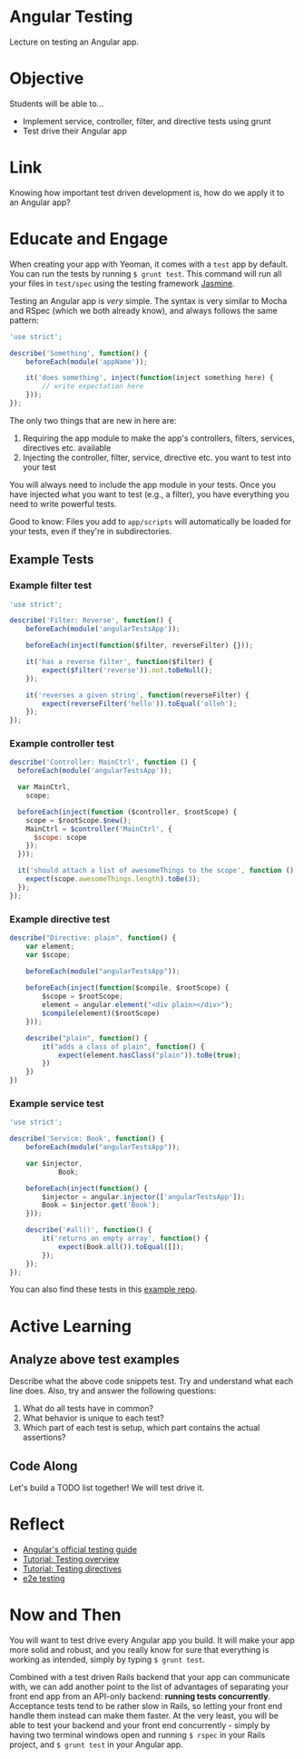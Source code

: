 # Angular Testing
Lecture on testing an Angular app.

# Objective
Students will be able to...

- Implement service, controller, filter, and directive tests using grunt
- Test drive their Angular app

# Link
Knowing how important test driven development is, how do we apply it to an Angular app?

# Educate and Engage
When creating your app with Yeoman, it comes with a `test` app by default. You can run the tests by running `$ grunt test`. This command will run all your files in `test/spec` using the testing framework [Jasmine](https://github.com/jasmine/jasmine).

Testing an Angular app is *very* simple. The syntax is very similar to Mocha and RSpec (which we both already know), and always follows the same pattern:

```javascript
'use strict';

describe('Something', function() {
	beforeEach(module('appName'));

	it('does something', inject(function(inject something here) {
		// write expectation here
	}));
});
```

The only two things that are new in here are:

1. Requiring the app module to make the app's controllers, filters, services, directives etc. available
2. Injecting the controller, filter, service, directive etc. you want to test into your test

You will always need to include the app module in your tests. Once you have injected what you want to test (e.g., a filter), you have everything you need to write powerful tests.

Good to know: Files you add to `app/scripts` will automatically be loaded for your tests, even if they're in subdirectories.

## Example Tests
### Example filter test

```javascript
'use strict';

describe('Filter: Reverse', function() {
	beforeEach(module('angularTestsApp'));

	beforeEach(inject(function($filter, reverseFilter) {}));

	it('has a reverse filter', function($filter) {
		expect($filter('reverse')).not.toBeNull();
	});

	it('reverses a given string', function(reverseFilter) {
		expect(reverseFilter('hello')).toEqual('olleh');
	});
});
```

### Example controller test
```javascript
describe('Controller: MainCtrl', function () {
  beforeEach(module('angularTestsApp'));

  var MainCtrl,
    scope;

  beforeEach(inject(function ($controller, $rootScope) {
    scope = $rootScope.$new();
    MainCtrl = $controller('MainCtrl', {
      $scope: scope
    });
  }));

  it('should attach a list of awesomeThings to the scope', function () {
    expect(scope.awesomeThings.length).toBe(3);
  });
});
```

### Example directive test
```javascript
describe("Directive: plain", function() {
	var element;
	var $scope;

	beforeEach(module("angularTestsApp"));
	
	beforeEach(inject(function($compile, $rootScope) {
		$scope = $rootScope;
		element = angular.element("<div plain></div>");
		$compile(element)($rootScope)
	}));

	describe("plain", function() {
		it("adds a class of plain", function() {
			expect(element.hasClass("plain")).toBe(true);
		})
	})
})
```

### Example service test
```javascript
'use strict';

describe('Service: Book', function() {
	beforeEach(module("angularTestsApp"));

	var $injector,
			Book;

	beforeEach(inject(function() {
		$injector = angular.injector(['angularTestsApp']);
		Book = $injector.get('Book');
	}));

	describe('#all()', function() {
		it('returns an empty array', function() {
			expect(Book.all()).toEqual([]);
		});
	});
});
```

You can also find these tests in this [example repo](https://github.com/sf-wdi-14/angular-example-tests).

# Active Learning
## Analyze above test examples
Describe what the above code snippets test. Try and understand what each line does. Also, try and answer the following questions:

1. What do all tests have in common?
2. What behavior is unique to each test?
3. Which part of each test is setup, which part contains the actual assertions?

## Code Along
Let's build a TODO list together! We will test drive it.

# Reflect
- [Angular's official testing guide](https://docs.angularjs.org/guide/unit-testing)
- [Tutorial: Testing overview](https://egghead.io/lessons/angularjs-testing-overview)
- [Tutorial: Testing directives](https://egghead.io/lessons/angularjs-unit-testing-a-directive)
- [e2e testing](https://code.angularjs.org/1.2.26/docs/guide/e2e-testing)

# Now and Then
You will want to test drive every Angular app you build. It will make your app more solid and robust, and you really know for sure that everything is working as intended, simply by typing `$ grunt test`.

Combined with a test driven Rails backend that your app can communicate with, we can add another point to the list of advantages of separating your front end app from an API-only backend: **running tests concurrently**. Acceptance tests tend to be rather slow in Rails, so letting your front end handle them instead can make them faster. At the very least, you will be able to test your backend and your front end concurrently - simply by having two terminal windows open and running `$ rspec` in your Rails project, and `$ grunt test` in your Angular app.

